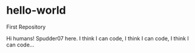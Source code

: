 # hello-world
First Repository

Hi humans!
Spudder07 here. I think I can code, I think I can code, I think I can code...
